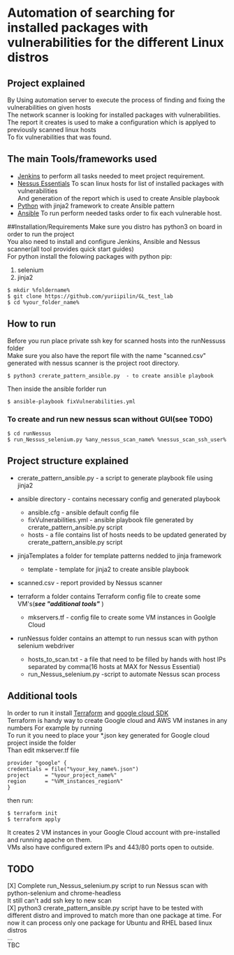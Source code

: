  
# Automation of searching for installed packages with vulnerabilities for the different Linux distros

## Project explained
By Using  automation server to execute the process of finding and fixing the vulnerabilities on given hosts<br>
The network scanner is looking for installed packages with vulnerabilities.<br> The report it creates is used to make a configuration which is applyed to previously scanned linux hosts<br> To fix vulnerabilities that was found.
## The main Tools/frameworks used
* [Jenkins](https://www.jenkins.io/) to perform all tasks needed to meet project requirement.
* [Nessus Essentials](https://www.tenable.com/) To scan linux hosts for list of installed packages with vulnerabilities<br> And generation of the report which is used to create Ansible playbook
* [Python](https://www.python.org/) with jinja2 framework to create Ansible pattern
* [Ansible](https://www.ansible.com/) To run perform needed tasks order to fix each vulnerable host.

##Installation/Requirements 
Make sure you distro has python3 on board
in order to run the project<br> You also need to install and configure Jenkins, Ansible and Nessus scanner(all tool provides quick start guides)<br>
For python install the folowing packages with python pip:<br>
1. selenium <br>
2. jinja2 <br>

```shell
$ mkdir %foldername%
$ git clone https://github.com/yuriipilin/GL_test_lab
$ cd %your_folder_name%
```

## How to run
Before you run place private ssh key for scanned hosts into the runNessuss folder<br>
Make sure you also have the report file with the name "scanned.csv" generated with nessus scanner is the project root directory.<br>

```shell
$ python3 crerate_pattern_ansible.py  - to create ansible playbook
```
Then inside the ansible forlder run <br>

```shell
$ ansible-playbook fixVulnerabilities.yml
```

### To create and run new nessus scan without GUI(see TODO)
```shell
$ cd runNessus
$ run_Nessus_selenium.py %any_nessus_scan_name% %nessus_scan_ssh_user%
```

## Project structure explained
* crerate_pattern_ansible.py - a script to generate playbook file using jinja2
* ansible directory - contains necessary config and generated playbook
  * ansible.cfg - ansible default config file
  * fixVulnerabilities.yml - ansible playbook file generated by crerate_pattern_ansible.py script
  * hosts - a file contains list of hosts needs to be updated generated by crerate_pattern_ansible.py script

* jinjaTemplates a folder for template patterns nedded to jinja framework
  * template - template for jinja2 to create ansible playbook

* scanned.csv - report provided by Nessus scanner
* terraform a folder contains Terraform config file to create some VM's(***see "additional tools"*** )
  *  mkservers.tf - config file to create some VM instances in Goolgle Cloud

* runNessus folder contains an attempt to run nessus scan with python selenium webdriver
  *  hosts_to_scan.txt - a file that need to be filled by hands with host IPs separated by comma(16 hosts at MAX for Nessus Essential)
  *  run_Nessus_selenium.py  -script to automate Nessus scan process

## Additional tools
 In order to run it install [Terraform](https://www.terraform.io/) and [google cloud SDK](https://cloud.google.com/sdk/docs/install)<br>
 Terraform is handy way to create Google cloud and AWS VM instanes in any numbers
 For example by running<br>
 To run it you need to place your *.json key generated for Google cloud project inside the folder<br>
 Than edit mkserver.tf file

 ```
 provider "google" {
 credentials = file("%your_key_name%.json")
 project     = "%your_project_name%"
 region      = "%VM_instances_region%"
}
 
 ``` 
 
 
  then run:

 ```shell
$ terraform init
$ terraform apply
```

It creates 2 VM instances in your Google Cloud account with pre-installed and running apache on them.<br> VMs also have configured extern IPs and 443/80 ports open to outside.

## TODO
[X] Complete  run_Nessus_selenium.py script to run Nessus scan with python-selenium and chrome-headless<br> It still can't add ssh key to new scan <br>
[X] python3 crerate_pattern_ansible.py script have to be tested with different distro and improved to match more than one package at time. For now it can process only one package for Ubuntu and RHEL based linux distros<br>
...<br>
TBC